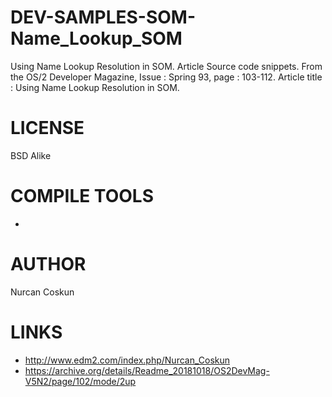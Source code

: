 # DEV-SAMPLES-SOM-Name_Lookup_SOM
Using Name Lookup Resolution in SOM. Article Source code snippets.  From the OS/2 Developer Magazine, Issue : Spring 93, page : 103-112. Article title : Using Name Lookup Resolution in SOM.

LICENSE
===============
BSD Alike

COMPILE TOOLS
===============
* 

AUTHOR
===============
Nurcan Coskun

LINKS
===============
* http://www.edm2.com/index.php/Nurcan_Coskun
* https://archive.org/details/Readme_20181018/OS2DevMag-V5N2/page/102/mode/2up
